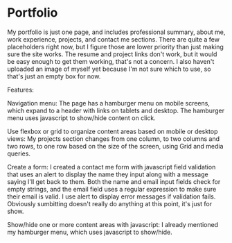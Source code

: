 # Portfolio
My portfolio is just one page, and includes professional summary, about me, work experience, projects, and contact me sections. There are quite a few placeholders right now, but I figure those are lower priority than just making sure the site works. The resume and project links don't work, but it would be easy enough to get them working, that's not a concern. I also haven't uploaded an image of myself yet because I'm not sure which to use, so that's just an empty box for now. 

Features: 

Navigation menu: The page has a hamburger menu on mobile screens, which expand to a header with links on tablets and desktop. The hamburger menu uses javascript to show/hide content on click. 

Use flexbox or grid to organize content areas based on mobile or desktop views: My projects section changes from one column, to two columns and two rows, to one row based on the size of the screen, using Grid and media queries. 

Create a form: I created a contact me form with javascript field validation that uses an alert to display the name they input along with a message saying I'll get back to them. Both the name and email input fields check for empty strings, and the email field uses a regular expression to make sure their email is valid. I use alert to display error messages if validation fails. Obviously sumbitting doesn't really do anything at this point, it's just for show. 

Show/hide one or more content areas with javascript: I already mentioned my hamburger menu, which uses javascript to show/hide.



